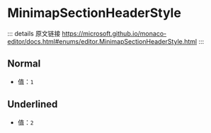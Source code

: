 # MinimapSectionHeaderStyle

<backTop />
        
::: details 原文链接
https://microsoft.github.io/monaco-editor/docs.html#enums/editor.MinimapSectionHeaderStyle.html
:::

## Normal
- 值：`1`

## Underlined
- 值：`2`
